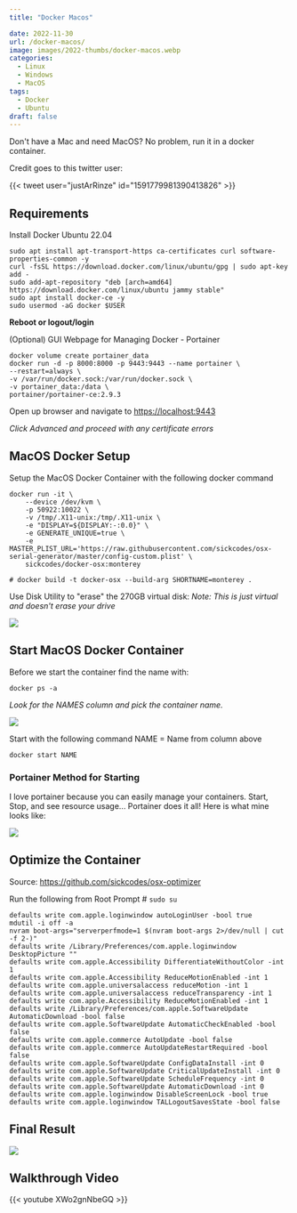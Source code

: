 ```yaml
---
title: "Docker Macos"

date: 2022-11-30
url: /docker-macos/
image: images/2022-thumbs/docker-macos.webp
categories:
  - Linux
  - Windows
  - MacOS
tags:
  - Docker
  - Ubuntu
draft: false
---
```

Don't have a Mac and need MacOS? No problem, run it in a docker container. 
<!--more-->

Credit goes to this twitter user:

{{< tweet user="justArRinze" id="1591779981390413826" >}}

## Requirements

Install Docker Ubuntu 22.04

```
sudo apt install apt-transport-https ca-certificates curl software-properties-common -y
curl -fsSL https://download.docker.com/linux/ubuntu/gpg | sudo apt-key add -
sudo add-apt-repository "deb [arch=amd64] https://download.docker.com/linux/ubuntu jammy stable"
sudo apt install docker-ce -y
sudo usermod -aG docker $USER
```

**Reboot or logout/login**

(Optional) GUI Webpage for Managing Docker - Portainer

```
docker volume create portainer_data
docker run -d -p 8000:8000 -p 9443:9443 --name portainer \
--restart=always \
-v /var/run/docker.sock:/var/run/docker.sock \
-v portainer_data:/data \
portainer/portainer-ce:2.9.3
```

Open up browser and navigate to <https://localhost:9443> 

_Click Advanced and proceed with any certificate errors_

## MacOS Docker Setup

Setup the MacOS Docker Container with the following docker command

```
docker run -it \
    --device /dev/kvm \
    -p 50922:10022 \
    -v /tmp/.X11-unix:/tmp/.X11-unix \
    -e "DISPLAY=${DISPLAY:-:0.0}" \
    -e GENERATE_UNIQUE=true \
    -e MASTER_PLIST_URL='https://raw.githubusercontent.com/sickcodes/osx-serial-generator/master/config-custom.plist' \
    sickcodes/docker-osx:monterey

# docker build -t docker-osx --build-arg SHORTNAME=monterey .
```

Use Disk Utility to "erase" the 270GB virtual disk: _Note: This is just virtual and doesn't erase your drive_

![](/images/2022/docker-macos/disk-util.webp)

## Start MacOS Docker Container

Before we start the container find the name with:

```
docker ps -a
```

_Look for the NAMES column and pick the container name._

![](/images/2022/docker-macos/container.webp)

Start with the following command NAME = Name from column above

```
docker start NAME
```

### Portainer Method for Starting

I love portainer because you can easily manage your containers. Start, Stop, and see resource usage... Portainer does it all! Here is what mine looks like:

![](/images/2022/docker-macos/portainer.webp)


## Optimize the Container

Source: <https://github.com/sickcodes/osx-optimizer>

Run the following from Root Prompt # `sudo su`

```
defaults write com.apple.loginwindow autoLoginUser -bool true
mdutil -i off -a
nvram boot-args="serverperfmode=1 $(nvram boot-args 2>/dev/null | cut -f 2-)"
defaults write /Library/Preferences/com.apple.loginwindow DesktopPicture ""
defaults write com.apple.Accessibility DifferentiateWithoutColor -int 1
defaults write com.apple.Accessibility ReduceMotionEnabled -int 1
defaults write com.apple.universalaccess reduceMotion -int 1
defaults write com.apple.universalaccess reduceTransparency -int 1
defaults write com.apple.Accessibility ReduceMotionEnabled -int 1
defaults write /Library/Preferences/com.apple.SoftwareUpdate AutomaticDownload -bool false
defaults write com.apple.SoftwareUpdate AutomaticCheckEnabled -bool false
defaults write com.apple.commerce AutoUpdate -bool false
defaults write com.apple.commerce AutoUpdateRestartRequired -bool false
defaults write com.apple.SoftwareUpdate ConfigDataInstall -int 0
defaults write com.apple.SoftwareUpdate CriticalUpdateInstall -int 0
defaults write com.apple.SoftwareUpdate ScheduleFrequency -int 0
defaults write com.apple.SoftwareUpdate AutomaticDownload -int 0
defaults write com.apple.loginwindow DisableScreenLock -bool true
defaults write com.apple.loginwindow TALLogoutSavesState -bool false
```

## Final Result

![](/images/2022/docker-macos/macos-final.webp)

## Walkthrough Video

{{< youtube XWo2gnNbeGQ >}}
